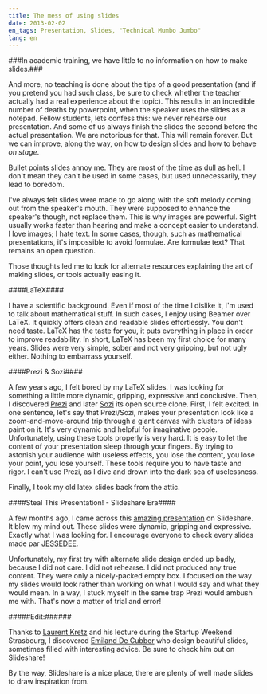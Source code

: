 ```yaml
---
title: The mess of using slides
date: 2013-02-02
en_tags: Presentation, Slides, "Technical Mumbo Jumbo"
lang: en
---
```


###In academic training, we have little to no information on how to make slides.###

And more, no teaching is done about the tips of a good presentation (and if you pretend you had such class, be sure to check whether the teacher actually had a real experience about the topic). This results in an incredible number of deaths by powerpoint, when the speaker uses the slides as a notepad. Fellow students, lets confess this: we never rehearse our presentation. And some of us always finish the slides the second before the actual presentation. We are notorious for that. This will remain forever. But we can improve, along the way, on how to design slides and how to behave *on stage*.
 
Bullet points slides annoy me. They are most of the time as dull as hell. I don't mean they can't be used in some cases, but used unnecessarily, they lead to boredom.
 
I've always felt slides were made to go along with the soft melody coming out from the speaker's mouth. They were supposed to enhance the speaker's though, not replace them. This is why images are powerful. Sight usually works faster than hearing and make a concept easier to understand. I love images; I hate text. In some cases, though, such as mathematical presentations, it's impossible to avoid formulae. Are formulae text? That remains an open question.
 
Those thoughts led me to look for alternate resources explaining the art of making slides, or tools actually easing it.

####LaTeX####
<!-- Latex Image | An example of a LaTeX slide -->
 
I have a scientific background. Even if most of the time I dislike it, I'm used to talk about mathematical stuff. In such cases, I enjoy using Beamer over LaTeX. It quickly offers clean and readable slides effortlessly. You don't need taste. LaTeX has the taste for you, it puts everything in place in order to improve readability. In short, LaTeX has been my first choice for many years. Slides were very simple, sober and not very gripping, but not ugly either. Nothing to embarrass yourself.

####Prezi & Sozi####
<!-- Prezi Image | An Example of a Prezi slide-->
 
A few years ago, I felt bored by my LaTeX slides. I was looking for something a little more dynamic, gripping, expressive and conclusive. Then, I discovered [Prezi](http://prezi.com/ "Prezi") and later [Sozi](http://sozi.baierouge.fr/wiki/sozi "Sozi") its open source clone. First, I felt excited. In one sentence, let's say that Prezi/Sozi, makes your presentation look like a zoom-and-move-around trip through a giant canvas with clusters of ideas paint on it. It's very dynamic and helpful for imaginative people. Unfortunately, using these tools properly is very hard. It is easy to let the content of your presentation sleep through your fingers. By trying to astonish your audience with useless effects, you lose the content, you lose your point, you lose yourself. These tools require you to have taste and rigor. I can't use Prezi, as I dive and drown into the dark sea of uselessness.
 
Finally, I took my old latex slides back from the attic.

####Steal This Presentation! - Slideshare Era####
<!-- Prezi Image | A new era for my slides-->
 
A few months ago, I came across this [amazing presentation](http://www.slideshare.net/jessedee/steal-this-presentation-5038209 "Steal this presentation!") on Slideshare. It blew my mind out. These slides were dynamic, gripping and expressive. Exactly what I was looking for. I encourage everyone to check every slides made par [JESSEDEE](http://www.slideshare.net/jessedee "Jesseedee").
 
Unfortunately, my first try with alternate slide design ended up badly, because I did not care. I did not rehearse. I did not produced any true content. They were only a nicely-packed empty box. I focused on the way my slides would look rather than working on what I would say and what they would mean. In a way, I stuck myself in the same trap Prezi would ambush me with. That's now a matter of trial and error!
 
#####Edit:######

Thanks to [Laurent Kretz](http://www.laurentk.com/ "Laurent Kretz") and his lecture during the Startup Weekend Strasbourg, I discovered [Emiland De Cubber](http://www.slideshare.net/EmilandDC "Emiland De Cubber") who design beautiful slides, sometimes filled with interesting advice. Be sure to check him out on Slideshare!
 
By the way, Slideshare is a nice place, there are plenty of well made slides to draw inspiration from.
